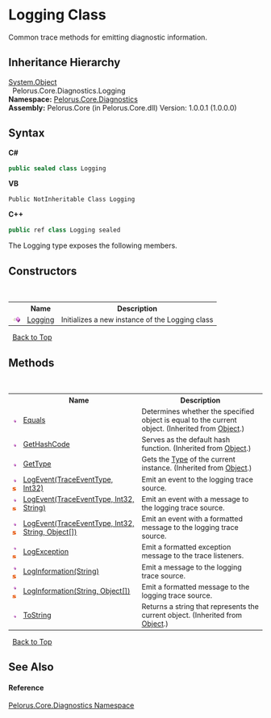 # Logging Class
 

Common trace methods for emitting diagnostic information.


## Inheritance Hierarchy
<a href="http://msdn2.microsoft.com/en-us/library/e5kfa45b" target="_blank">System.Object</a><br />&nbsp;&nbsp;Pelorus.Core.Diagnostics.Logging<br />
**Namespace:**&nbsp;<a href="9C794B0B">Pelorus.Core.Diagnostics</a><br />**Assembly:**&nbsp;Pelorus.Core (in Pelorus.Core.dll) Version: 1.0.0.1 (1.0.0.0)

## Syntax

**C#**<br />
``` C#
public sealed class Logging
```

**VB**<br />
``` VB
Public NotInheritable Class Logging
```

**C++**<br />
``` C++
public ref class Logging sealed
```

The Logging type exposes the following members.


## Constructors
&nbsp;<table><tr><th></th><th>Name</th><th>Description</th></tr><tr><td>![Public method](media/pubmethod.gif "Public method")</td><td><a href="1DAFAF7A">Logging</a></td><td>
Initializes a new instance of the Logging class</td></tr></table>&nbsp;
<a href="#logging-class">Back to Top</a>

## Methods
&nbsp;<table><tr><th></th><th>Name</th><th>Description</th></tr><tr><td>![Public method](media/pubmethod.gif "Public method")</td><td><a href="http://msdn2.microsoft.com/en-us/library/bsc2ak47" target="_blank">Equals</a></td><td>
Determines whether the specified object is equal to the current object.
 (Inherited from <a href="http://msdn2.microsoft.com/en-us/library/e5kfa45b" target="_blank">Object</a>.)</td></tr><tr><td>![Public method](media/pubmethod.gif "Public method")</td><td><a href="http://msdn2.microsoft.com/en-us/library/zdee4b3y" target="_blank">GetHashCode</a></td><td>
Serves as the default hash function.
 (Inherited from <a href="http://msdn2.microsoft.com/en-us/library/e5kfa45b" target="_blank">Object</a>.)</td></tr><tr><td>![Public method](media/pubmethod.gif "Public method")</td><td><a href="http://msdn2.microsoft.com/en-us/library/dfwy45w9" target="_blank">GetType</a></td><td>
Gets the <a href="http://msdn2.microsoft.com/en-us/library/42892f65" target="_blank">Type</a> of the current instance.
 (Inherited from <a href="http://msdn2.microsoft.com/en-us/library/e5kfa45b" target="_blank">Object</a>.)</td></tr><tr><td>![Public method](media/pubmethod.gif "Public method")![Static member](media/static.gif "Static member")</td><td><a href="1C5435D9">LogEvent(TraceEventType, Int32)</a></td><td>
Emit an event to the logging trace source.</td></tr><tr><td>![Public method](media/pubmethod.gif "Public method")![Static member](media/static.gif "Static member")</td><td><a href="E25375D7">LogEvent(TraceEventType, Int32, String)</a></td><td>
Emit an event with a message to the logging trace source.</td></tr><tr><td>![Public method](media/pubmethod.gif "Public method")![Static member](media/static.gif "Static member")</td><td><a href="E25375DA">LogEvent(TraceEventType, Int32, String, Object[])</a></td><td>
Emit an event with a formatted message to the logging trace source.</td></tr><tr><td>![Public method](media/pubmethod.gif "Public method")![Static member](media/static.gif "Static member")</td><td><a href="87CD5B4">LogException</a></td><td>
Emit a formatted exception message to the trace listeners.</td></tr><tr><td>![Public method](media/pubmethod.gif "Public method")![Static member](media/static.gif "Static member")</td><td><a href="4AC1F42D">LogInformation(String)</a></td><td>
Emit a message to the logging trace source.</td></tr><tr><td>![Public method](media/pubmethod.gif "Public method")![Static member](media/static.gif "Static member")</td><td><a href="A6DF52E7">LogInformation(String, Object[])</a></td><td>
Emit a formatted message to the logging trace source.</td></tr><tr><td>![Public method](media/pubmethod.gif "Public method")</td><td><a href="http://msdn2.microsoft.com/en-us/library/7bxwbwt2" target="_blank">ToString</a></td><td>
Returns a string that represents the current object.
 (Inherited from <a href="http://msdn2.microsoft.com/en-us/library/e5kfa45b" target="_blank">Object</a>.)</td></tr></table>&nbsp;
<a href="#logging-class">Back to Top</a>

## See Also


#### Reference
<a href="9C794B0B">Pelorus.Core.Diagnostics Namespace</a><br />